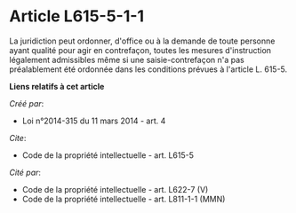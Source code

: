 # Article L615-5-1-1

La juridiction peut ordonner, d'office ou à la demande de toute personne ayant qualité pour agir en contrefaçon, toutes les
mesures d'instruction légalement admissibles même si une saisie-contrefaçon n'a pas préalablement été ordonnée dans les
conditions prévues à l'article L. 615-5.

**Liens relatifs à cet article**

_Créé par_:

  - Loi n°2014-315 du 11 mars 2014 - art. 4

_Cite_:

  - Code de la propriété intellectuelle - art. L615-5

_Cité par_:

  - Code de la propriété intellectuelle - art. L622-7 (V)
  - Code de la propriété intellectuelle - art. L811-1-1 (MMN)
